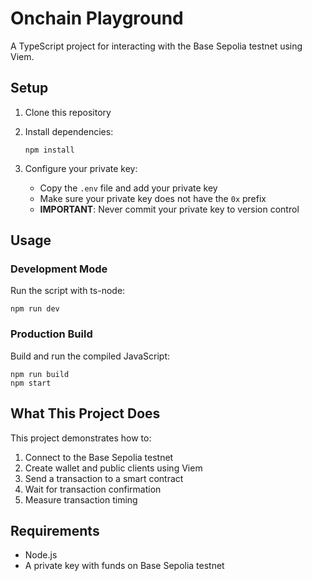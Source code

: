 # Onchain Playground

A TypeScript project for interacting with the Base Sepolia testnet using Viem.

## Setup

1. Clone this repository
2. Install dependencies:

   ```
   npm install
   ```

3. Configure your private key:
   - Copy the `.env` file and add your private key
   - Make sure your private key does not have the `0x` prefix
   - **IMPORTANT**: Never commit your private key to version control

## Usage

### Development Mode

Run the script with ts-node:

```
npm run dev
```

### Production Build

Build and run the compiled JavaScript:

```
npm run build
npm start
```

## What This Project Does

This project demonstrates how to:

1. Connect to the Base Sepolia testnet
2. Create wallet and public clients using Viem
3. Send a transaction to a smart contract
4. Wait for transaction confirmation
5. Measure transaction timing

## Requirements

- Node.js
- A private key with funds on Base Sepolia testnet
